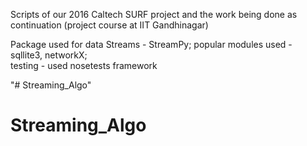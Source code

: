 Scripts of our 2016 Caltech SURF project and the work being done as continuation (project course at IIT Gandhinagar)

Package used for data Streams - StreamPy; 
popular modules used - sqllite3, networkX;   
testing - used nosetests framework  

"# Streaming_Algo" 
# Streaming_Algo
